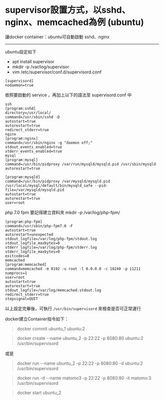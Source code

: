 # supervisor設置方式，以sshd、nginx、memcached為例 (ubuntu)

讓docker container：ubuntu可自動啟動 sshd、nginx

---

ubuntu設定如下
- apt install supervisor
- mkdir -p /var/log/supervisor
- vim /etc/supervisor/conf.d/supervisord.conf

```
[supervisord]
nodaemon=true
```

依照要啟動的 service ，再加上以下的語法至 supervisord.conf 中

```
ssh
[program:sshd]
directory=/usr/local/
command=/usr/sbin/sshd -D
autostart=true
autorestart=true
redirect_stderr=true
nginx
[program:nginx]
command=/usr/sbin/nginx -g "daemon off;"
stdout_events_enabled=true
stderr_events_enabled=true
mysql
[program:mysql]
command=/usr/bin/pidproxy /var/run/mysqld/mysqld.pid /usr/sbin/mysqld
autorestart=true

[program:mysqld]
command=/usr/bin/pidproxy /var/mysqld/mysqld.pid /usr/local/mysql/default/bin/mysqld_safe --pid-file=/var/mysqld/mysqld.pid
autostart=true
autorestart=true
user=root
```

php 7.0 fpm
   要記得建立資料夾 mkdir -p /var/log/php-fpm/

```
[program:php-fpm]
command=/usr/sbin/php-fpm7.0 -F
autostart=true
autorestart=unexpected
stdout_logfile=/var/log/php-fpm/stdout.log
stdout_logfile_maxbytes=0
stderr_logfile=/var/log/php-fpm/stderr.log
stderr_logfile_maxbytes=0
exitcodes=0
memcached
[program:memcached]
command=memcached -m 8192 -u root -l 0.0.0.0 -c 10240 -p 11211
numprocs=1
user=root
autostart=true
autorestart=true
stdout_logfile=/var/log/memcached.stdout.log
redirect_stderr=true
stopsignal=QUIT
```

以上設定完畢後，可執行 `/usr/bin/supervisord` 來檢查是否可正常運行

docker建立Container指令如下：
> docker commit ubuntu_1 ubuntu:2

> docker create --name ubuntu_2 -p 22:22 -p 8080:80 ubuntu:2 /usr/bin/supervisord

或是 

> docker run --name ubuntu_2 -p 22:22 -p 8080:80 -d ubuntu:2 /usr/bin/supervisord

> docker run -d --name matomo3 -p 22:22 -p 8080:80 -it matomo:3 /usr/bin/supervisord

> docker start  ubuntu_2
